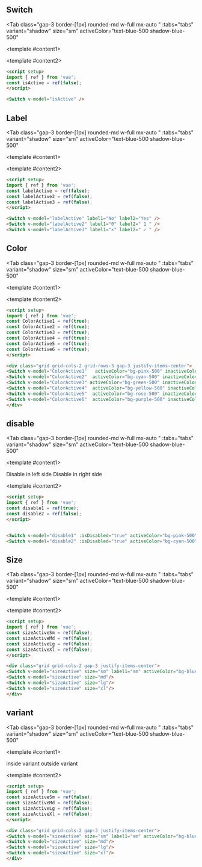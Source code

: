 <script setup>
import { ref } from 'vue';
const isActive = ref(true);
const labelActive = ref(false);
const labelActive2 = ref(false);
const labelActive3 = ref(false);
const ColorActive1 = ref(true);
const ColorActive2 = ref(true);
const ColorActive3 = ref(true);
const ColorActive4 = ref(true);
const ColorActive5 = ref(true);
const ColorActive6 = ref(true);
const disable1 = ref(true);
const disable2 = ref(false);
const insideActive = ref(false);




const tabs = [
  { label: 'UI', value: 1, content: '' },
  { label: 'Props', value: 2, content: ''}

];
</script>


## Switch



<Tab 
   class="gap-3 border-[1px]  rounded-md w-full mx-auto "
    :tabs="tabs" 
    variant="shadow"
    size="sm"
    activeColor="text-blue-500 shadow-blue-500"
  >
<template #content1>

<div class="  p-6 rounded-lg   flex justify-center items-center ">
<Switch v-model="isActive" />
</div>
</template>


  <template #content2>

  ```md
<script setup>
import { ref } from 'vue';
const isActive = ref(false);
</script>

<Switch v-model="isActive" />

```
  </template>


</Tab>




## Label



<Tab 
   class="gap-3 border-[1px]  rounded-md w-full mx-auto "
    :tabs="tabs" 
    variant="shadow"
    size="sm"
    activeColor="text-blue-500 shadow-blue-500"
  >
<template #content1>

<div class="  p-6 rounded-lg   flex justify-center items-center flex-col gap-4 ">
<Switch v-model="labelActive" label1="No" label2="Yes"  />
<Switch v-model="labelActive2" label1="0" label2=" 1 " />
<Switch v-model="labelActive3" label1="×" label2=" ✓ " />

</div>
</template>


  <template #content2>

  ```md
<script setup>
import { ref } from 'vue';
const labelActive = ref(false);
const labelActive2 = ref(false);
const labelActive3 = ref(false);
</script>

<Switch v-model="labelActive" label1="No" label2="Yes" />
<Switch v-model="labelActive2" label1="0" label2=" 1 " />
<Switch v-model="labelActive3" label1="×" label2=" ✓ " />


```
  </template>

</Tab>






## Color




<Tab 
   class="gap-3 border-[1px]  rounded-md w-full mx-auto "
    :tabs="tabs" 
    variant="shadow"
    size="sm"
    activeColor="text-blue-500 shadow-blue-500"
  >
<template #content1>

<div class="grid grid-cols-2 grid-rows-3 gap-3 justify-items-center">
<Switch v-model="ColorActive2"  activeColor="bg-cyan-500" inactiveColor="bg-cyan-950" />
<Switch v-model="ColorActive1"   activeColor="bg-pink-500" inactiveColor="bg-pink-950"/>
<Switch v-model="ColorActive3" activeColor="bg-green-500" inactiveColor="bg-green-950" />
<Switch v-model="ColorActive4"  activeColor="bg-yellow-500" inactiveColor="bg-yellow-950"/>
<Switch v-model="ColorActive5"  activeColor="bg-rose-500" inactiveColor="bg-rose-950"/>
<Switch v-model="ColorActive6"  activeColor="bg-purple-500" inactiveColor="bg-purple-950" />

</div>
</template>


  <template #content2>

  ```md
<script setup>
import { ref } from 'vue';
const ColorActive1 = ref(true);
const ColorActive2 = ref(true);
const ColorActive3 = ref(true);
const ColorActive4 = ref(true);
const ColorActive5 = ref(true);
const ColorActive6 = ref(true);
</script>

<div class="grid grid-cols-2 grid-rows-3 gap-3 justify-items-center">
<Switch v-model="ColorActive1"   activeColor="bg-pink-500" inactiveColor="bg-pink-950"/>
<Switch v-model="ColorActive2"  activeColor="bg-cyan-500" inactiveColor="bg-cyan-950" />
<Switch v-model="ColorActive3" activeColor="bg-green-500" inactiveColor="bg-green-950" />
<Switch v-model="ColorActive4"  activeColor="bg-yellow-500" inactiveColor="bg-yellow-950"/>
<Switch v-model="ColorActive5"  activeColor="bg-rose-500" inactiveColor="bg-rose-950"/>
<Switch v-model="ColorActive6"  activeColor="bg-purple-500" inactiveColor="bg-purple-950" />
</div>
```
  </template>

</Tab>






## disable

<Tab 
   class="gap-3 border-[1px]  rounded-md w-full mx-auto "
    :tabs="tabs" 
    variant="shadow"
    size="sm"
    activeColor="text-blue-500 shadow-blue-500"
  >
<template #content1>

<div class="grid grid-cols-2 gap-3 justify-items-center">
<h7 class="text-xs">Disable in left side</h7>
<h7 class="text-xs">Disable in right side</h7>
<Switch v-model="disable1" :isDisabled="true" activeColor="bg-cyan-500" inactiveColor="bg-cyan-950"/>
<Switch v-model="disable2" :isDisabled="true" activeColor="bg-pink-500" inactiveColor="bg-pink-950"/>
</div>
</template>

  <template #content2>

  ```md
<script setup>
import { ref } from 'vue';
const disable1 = ref(true);
const disable2 = ref(false);
</script>


<Switch v-model="disable1" :isDisabled="true" activeColor="bg-pink-500" inactiveColor="bg-pink-950"/>
<Switch v-model="disable2" :isDisabled="true" activeColor="bg-cyan-500" inactiveColor="bg-cyan-950"/>

```
</template>
</Tab>


## Size

<Tab 
   class="gap-3 border-[1px]  rounded-md w-full mx-auto "
    :tabs="tabs" 
    variant="shadow"
    size="sm"
    activeColor="text-blue-500 shadow-blue-500"
  >
<template #content1>

<div class="flex flex-row gap-14 items-center justify-center">
<Switch v-model="isActive" size="sm" label2="sm" />
<Switch v-model="isActive" size="md" label2="md" />
<Switch v-model="isActive" size="lg" label2="lg" />
<Switch v-model="isActive" size="xl" label2="xl"/>
</div>
</template>

  <template #content2>

  ```md
<script setup>
import { ref } from 'vue';
const sizeActiveSm = ref(false);
const sizeActiveMd = ref(false);
const sizeActiveLg = ref(false);
const sizeActiveXl = ref(false);
</script>

<div class="grid grid-cols-2 gap-3 justify-items-center">
<Switch v-model="sizeActive" size="sm" label1="sm" activeColor="bg-blue-500" inactiveColor="bg-gray-300"/>
<Switch v-model="sizeActive" size="md"/>
<Switch v-model="sizeActive" size="lg"/>
<Switch v-model="sizeActive" size="xl"/>
</div>
```
</template>
</Tab>



## variant

<Tab 
   class="gap-3 border-[1px]  rounded-md w-full mx-auto "
    :tabs="tabs" 
    variant="shadow"
    size="sm"
    activeColor="text-blue-500 shadow-blue-500"
  >
<template #content1>

<div class="grid grid-cols-2 gap-3 justify-items-center">
<h7 class="text-xs">inside variant</h7>
<h7 class="text-xs">outside variant</h7>
<Switch v-model="disable1" variant="outside" />
<Switch v-model="disable2" variant="inside"   />
</div>

</template>

  <template #content2>

  ```md
<script setup>
import { ref } from 'vue';
const sizeActiveSm = ref(false);
const sizeActiveMd = ref(false);
const sizeActiveLg = ref(false);
const sizeActiveXl = ref(false);
</script>

<div class="grid grid-cols-2 gap-3 justify-items-center">
<Switch v-model="sizeActive" size="sm" label1="sm" activeColor="bg-blue-500" inactiveColor="bg-gray-300"/>
<Switch v-model="sizeActive" size="md"/>
<Switch v-model="sizeActive" size="lg"/>
<Switch v-model="sizeActive" size="xl"/>
</div>
```
</template>
</Tab>
